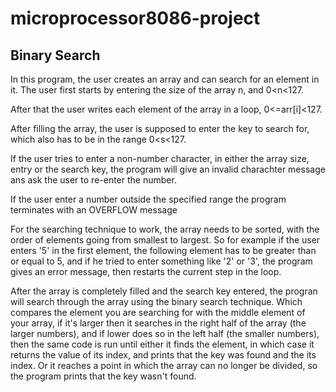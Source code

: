 # microprocessor8086-project
## Binary Search

In this program, the user creates an array and can search for an element in it. The user first starts by entering the size of the array n, and 0<n<127. 
 
After that the user writes each element of the array in a loop, 0<=arr[i]<127. 

After filling the array, the user is supposed to enter the key to search for, which also has to be in the range 0<s<127.

If the user tries to enter a non-number character, in either the array size, entry or the search key, the program will give an invalid charachter message ans ask the user to 
re-enter the number. 

If the user enter a number outside the specified range the program terminates with an OVERFLOW message

For the searching technique to work, the array needs to be sorted, with the order of elements going from smallest to largest. So for example if the user enters '5' in the first element, the following element has to be greater than or equal to 5, and if he tried to enter something like '2' or '3', the program gives an error message, then restarts the current step in the loop.

After the array is completely filled and the search key entered, the progran will search through the array using the binary search technique. Which compares the element you are searching for with the middle element of your array, if it's larger then it searches in the right half of the array (the larger numbers), and if lower does so in the left half (the smaller numbers), then the same code is run until either it finds the element, in which case it returns the value of its index, and prints that the key was found and the its index. Or it reaches a point in which the array can no longer be divided, so the program prints that the key wasn't found.
